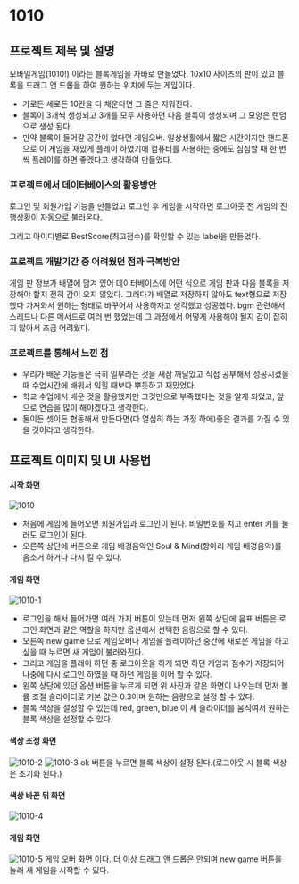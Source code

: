 # 1010
## 프로젝트 제목 및 설명
모바일게임(1010!) 이라는 블록게임을 자바로 만들었다. 10x10 사이즈의 판이 있고 블록을 드래그 앤 드롭을 하여 원하는 위치에 두는 게임이다.
- 가로든 세로든 10칸을 다 채운다면 그 줄은 지워진다. 
- 블록이 3개씩 생성되고 3개를 모두 사용하면 다음 블록이 생성되며 그 모양은 랜덤으로 생성 된다.
- 만약 블록이 들어갈 공간이 없다면 게임오버. 
일상생활에서 짧은 시간이지만 핸드폰으로 이 게임을 재밌게 플레이 하였기에 컴퓨터를 사용하는 중에도 심심할 때 한 번씩 플레이를 하면 좋겠다고 생각하여 만들었다.

### 프로젝트에서 데이터베이스의 활용방안
로그인 및 회원가입 기능을 만들었고 로그인 후 게임을 시작하면 로그아웃 전 게임의 진행상황이 자동으로 불러온다.

그리고 아이디별로 BestScore(최고점수)를 확인할 수 있는 label을 만들었다. 

### 프로젝트 개발기간 중 어려웠던 점과 극복방안
게임 판 정보가 배열에 담겨 있어 데이터베이스에 어떤 식으로 게임 판과 다음 블록을  저장해야 할지 전혀 감이 오지 않았다. 
그러다가 배열로 저장하지 않아도 text형으로 저장했다 가져와서 원하는 형태로 바꾸어서 사용하자고 생각했고 성공했다.
bgm 관련해서 스레드나 다른 메서드로 여러 번 했었는데 그 과정에서 어떻게 사용해야 될지 감이 잡히지 않아서 조금 어려웠다.
### 프로젝트를 통해서 느낀 점
- 우리가 배운 기능들은 극히 일부라는 것을 새삼 깨달았고 직접 공부해서 성공시켰을 때 수업시간에 배워서 익힐 때보다 뿌듯하고 재밌었다. 
- 학교 수업에서 배운 것을 활용했지만 그것만으로 부족했다는 것을 알게 되었고, 앞으로 연습을 많이 해야겠다고 생각한다. 
- 둘이든 셋이든 협동해서 만든다면(다 열심히 하는 가정 하에)좋은 결과를 가질 수 있을 것이라고 생각한다. 

## 프로젝트 이미지 및 UI 사용법
#### 시작 화면
![1010](https://user-images.githubusercontent.com/55534787/100031353-ca2e2480-2e38-11eb-885d-5b1a36470c53.png)
- 처음에 게임에 들어오면 회원가입과 로그인이 된다. 비밀번호를 치고 enter 키를 눌러도 로그인이 된다.
- 오른쪽 상단에 버튼으로 게임 배경음악인 Soul & Mind(항아리 게임 배경음악)를 음소거 하거나 다시 킬 수 있다.

#### 게임 화면
![1010-1](https://user-images.githubusercontent.com/55534787/103434075-a0d69480-4c3f-11eb-9a94-35a24c79169b.png)
- 로그인을 해서 들어가면 여러 가지 버튼이 있는데 먼저 왼쪽 상단에 음표 버튼은 로그인 화면과 같은 역할을 하지만 옵션에서 선택한 음량으로 할 수 있다. 
- 오른쪽 new game 으로 게임오버나 게임을 플레이하던 중간에 새로운 게임을 하고 싶을 때 누르면 새 게임이 불러와진다. 
- 그리고 게임을 플레이 하던 중 로그아웃을 하게 되면 하던 게임과 점수가 저장되어 나중에 다시 로그인 하였을 때 하던 게임을 이어 할 수 있다.
- 왼쪽 상단에 있던 옵션 버튼을 누르게 되면 위 사진과 같은 화면이 나오는데 먼저 볼륨 조절 슬라이더로 기본 값은 0.3이며 원하는 음량으로 설정 할 수 있다.
- 블록 색상을 설정할 수 있는데 red, green, blue 이 세 슬라이더를 움직여서 원하는 블록 색상을 설정할 수 있다.

#### 색상 조정 화면
![1010-2](https://user-images.githubusercontent.com/55534787/103434076-a0d69480-4c3f-11eb-8935-082f157dfcfd.png)
![1010-3](https://user-images.githubusercontent.com/55534787/103434077-a16f2b00-4c3f-11eb-8d6f-19b5ab13caf8.png)
ok 버튼을 누르면 블록 색상이 설정 된다.(로그아웃 시 블록 색상은 초기화 된다.)
#### 색상 바꾼 뒤 화면
![1010-4](https://user-images.githubusercontent.com/55534787/103434078-a16f2b00-4c3f-11eb-83ad-fdaeff75ceb3.png)

#### 게임 화면
![1010-5](https://user-images.githubusercontent.com/55534787/103434074-9fa56780-4c3f-11eb-9504-d6a95deb1375.png)
게임 오버 화면 이다. 더 이상 드래그 앤 드롭은 안되며 new game 버튼을 눌러 새 게임을 시작할 수 있다.
